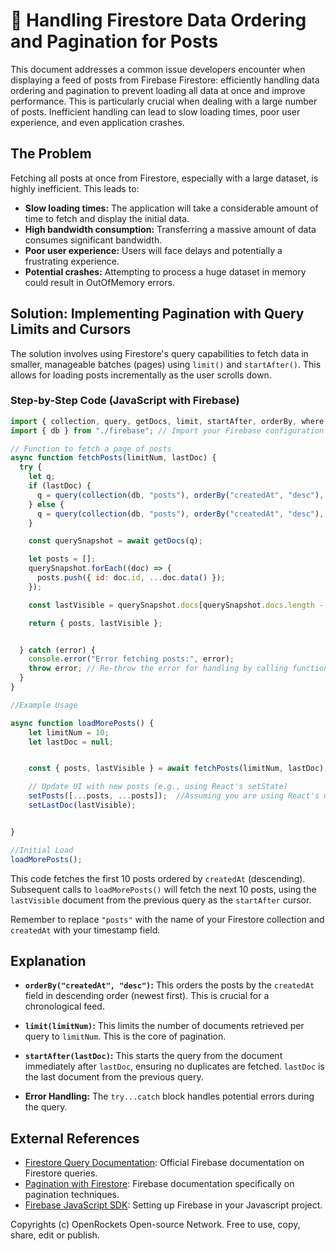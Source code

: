 # 🐞 Handling Firestore Data Ordering and Pagination for Posts


This document addresses a common issue developers encounter when displaying a feed of posts from Firebase Firestore: efficiently handling data ordering and pagination to prevent loading all data at once and improve performance.  This is particularly crucial when dealing with a large number of posts.  Inefficient handling can lead to slow loading times, poor user experience, and even application crashes.


## The Problem

Fetching all posts at once from Firestore, especially with a large dataset, is highly inefficient.  This leads to:

* **Slow loading times:** The application will take a considerable amount of time to fetch and display the initial data.
* **High bandwidth consumption:** Transferring a massive amount of data consumes significant bandwidth.
* **Poor user experience:** Users will face delays and potentially a frustrating experience.
* **Potential crashes:**  Attempting to process a huge dataset in memory could result in OutOfMemory errors.


## Solution: Implementing Pagination with Query Limits and Cursors

The solution involves using Firestore's query capabilities to fetch data in smaller, manageable batches (pages) using `limit()` and `startAfter()`. This allows for loading posts incrementally as the user scrolls down.

### Step-by-Step Code (JavaScript with Firebase)


```javascript
import { collection, query, getDocs, limit, startAfter, orderBy, where } from "firebase/firestore";
import { db } from "./firebase"; // Import your Firebase configuration

// Function to fetch a page of posts
async function fetchPosts(limitNum, lastDoc) {
  try {
    let q;
    if (lastDoc) {
      q = query(collection(db, "posts"), orderBy("createdAt", "desc"), startAfter(lastDoc), limit(limitNum));
    } else {
      q = query(collection(db, "posts"), orderBy("createdAt", "desc"), limit(limitNum));
    }

    const querySnapshot = await getDocs(q);

    let posts = [];
    querySnapshot.forEach((doc) => {
      posts.push({ id: doc.id, ...doc.data() });
    });

    const lastVisible = querySnapshot.docs[querySnapshot.docs.length - 1];

    return { posts, lastVisible };


  } catch (error) {
    console.error("Error fetching posts:", error);
    throw error; // Re-throw the error for handling by calling function
  }
}

//Example Usage

async function loadMorePosts() {
    let limitNum = 10;
    let lastDoc = null;


    const { posts, lastVisible } = await fetchPosts(limitNum, lastDoc);

    // Update UI with new posts (e.g., using React's setState)
    setPosts([...posts, ...posts]);  //Assuming you are using React's useState
    setLastDoc(lastVisible);


}

//Initial Load
loadMorePosts();

```

This code fetches the first 10 posts ordered by `createdAt` (descending). Subsequent calls to `loadMorePosts()` will fetch the next 10 posts, using the `lastVisible` document from the previous query as the `startAfter` cursor.

Remember to replace `"posts"` with the name of your Firestore collection and  `createdAt` with your timestamp field.

## Explanation

* **`orderBy("createdAt", "desc")`:**  This orders the posts by the `createdAt` field in descending order (newest first).  This is crucial for a chronological feed.

* **`limit(limitNum)`:** This limits the number of documents retrieved per query to `limitNum`.  This is the core of pagination.

* **`startAfter(lastDoc)`:** This starts the query from the document immediately after `lastDoc`, ensuring no duplicates are fetched.  `lastDoc` is the last document from the previous query.

* **Error Handling:** The `try...catch` block handles potential errors during the query.


## External References

* [Firestore Query Documentation](https://firebase.google.com/docs/firestore/query-data/queries):  Official Firebase documentation on Firestore queries.
* [Pagination with Firestore](https://firebase.google.com/docs/firestore/query-data/listen#paginate_results):  Firebase documentation specifically on pagination techniques.
* [Firebase JavaScript SDK](https://firebase.google.com/docs/web/setup):  Setting up Firebase in your Javascript project.


Copyrights (c) OpenRockets Open-source Network. Free to use, copy, share, edit or publish.

